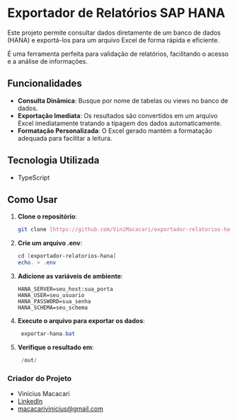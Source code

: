 # Exportador de Relatórios SAP HANA

Este projeto permite consultar dados diretamente de um banco de dados (HANA) e exportá-los para um arquivo Excel de forma rápida e eficiente.

É uma ferramenta perfeita para validação de relatórios, facilitando o acesso e a análise de informações.

## Funcionalidades

- **Consulta Dinâmica**: Busque por nome de tabelas ou views no banco de dados.
- **Exportação Imediata**: Os resultados são convertidos em um arquivo Excel imediatamente tratando a tipagem dos dados automaticamente.
- **Formatação Personalizada**: O Excel gerado mantém a formatação adequada para facilitar a leitura.

## Tecnologia Utilizada

- TypeScript

## Como Usar

1. **Clone o repositório**:
   ```bash
   git clone [https://github.com/ViniMacacari/exportador-relatorios-hana.git]
2. **Crie um arquivo .env**:
   ```powershell
   cd [exportador-relatorios-hana]
   echo. > .env
3. **Adicione as variáveis de ambiente**:
    ```node .env
    HANA_SERVER=seu_host:sua_porta
    HANA_USER=seu_usuario
    HANA_PASSWORD=sua_senha
    HANA_SCHEMA=seu_schema
4. **Execute o arquivo para exportar os dados**:
   ```powershell
    exportar-hana.bat
5. **Verifique o resultado em**:
   ```powershell
    /out/

### Criador do Projeto

- Vinícius Macacari
- [LinkedIn](https://www.linkedin.com/in/vinicius-macacari-de-almeida-bb7855243/)
- macacarivinicius@gmail.com